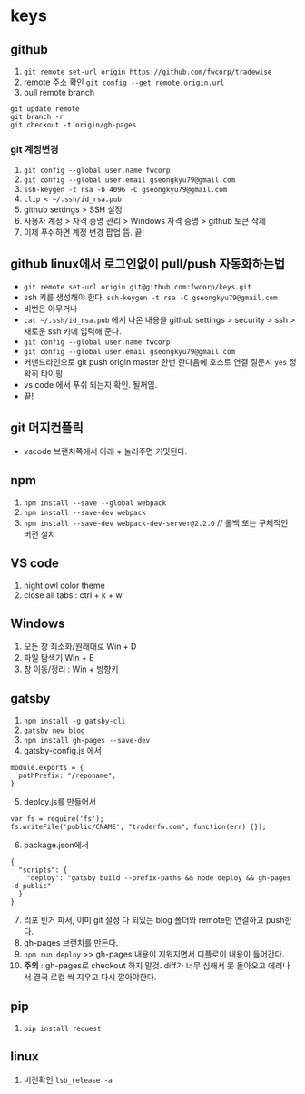# keys

## github
1. `git remote set-url origin https://github.com/fwcorp/tradewise`
2. remote 주소 확인 `git config --get remote.origin.url`
3. pull remote branch
```
git update remote
git branch -r
git checkout -t origin/gh-pages
```

### git 계정변경

1. `git config --global user.name fwcorp`
2. `git config --global user.email gseongkyu79@gmail.com`
3. `ssh-keygen -t rsa -b 4096 -C gseongkyu79@gmail.com`
4. `clip < ~/.ssh/id_rsa.pub`
5. github settings > SSH 설정
6. 사용자 계정 > 자격 증명 관리 > Windows 자격 증명 > github 토큰 삭제
7. 이제 푸쉬하면 계정 변경 팝업 뜸. 끝!

## github linux에서 로그인없이 pull/push 자동화하는법

- `git remote set-url origin git@github.com:fwcorp/keys.git`
- ssh 키를 생성해야 한다. `ssh-keygen -t rsa -C gseongkyu79@gmail.com`
- 비번은 아무거나
- `cat ~/.ssh/id_rsa.pub` 에서 나온 내용을 github settings > security > ssh > 새로운 ssh 키에 입력해 준다.
- `git config --global user.name fwcorp`
- `git config --global user.email gseongkyu79@gmail.com`
- 커맨드라인으로 git push origin master 한번 한다음에 호스트 연결 질문시 `yes` 정확히 타이핑
- vs code 에서 푸쉬 되는지 확인. 될꺼임.
- 끝!

## git 머지컨플릭

- vscode 브랜치쪽에서 아래 + 눌러주면 커밋된다.

## npm

1. `npm install --save --global webpack`
2. `npm install --save-dev webpack`
3. `npm install --save-dev webpack-dev-server@2.2.0` // 롤백 또는 구체적인 버전 설치

## VS code

1. night owl color theme
2. close all tabs : ctrl + k + w

## Windows

1. 모든 창 최소화/원래대로 Win + D
2. 파일 탐색기 Win + E
3. 창 이동/정리 : Win + 방향키

## gatsby

1. `npm install -g gatsby-cli`
2. `gatsby new blog`
3. `npm install gh-pages --save-dev`
4. gatsby-config.js 에서
```
module.exports = {
  pathPrefix: "/reponame",
}
```
5. deploy.js를 만들어서
```
var fs = require('fs');
fs.writeFile('public/CNAME', "traderfw.com", function(err) {});
```
6. package.json에서
```
{
  "scripts": {
    "deploy": "gatsby build --prefix-paths && node deploy && gh-pages -d public"
  }
}
```
7. 리포 빈거 파서, 이미 git 설정 다 되있는 blog 폴더와 remote만 연결하고 push한다.
8. gh-pages 브랜치를 만든다.
9. `npm run deploy` >> gh-pages 내용이 지워지면서 디플로이 내용이 들어간다.
10. **주의** : gh-pages로 checkout 하지 말것. diff가 너무 심해서 못 돌아오고 에러나서 결국 로컬 싹 지우고 다시 깔아야한다.

## pip

1. `pip install request`

## linux

1. 버전확인 `lsb_release -a`
